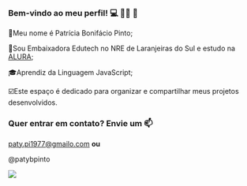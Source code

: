 ### Bem-vindo ao meu perfil! 💻 🙋‍♀️ 🤙

📌Meu nome é Patrícia Bonifácio Pinto;
 
📍Sou Embaixadora Edutech no NRE de Laranjeiras do Sul e estudo na [ALURA](https://www.alura.com.br);
 
🎓Aprendiz da Linguagem JavaScript;
 
 ☑️Este espaço é dedicado para organizar e compartilhar meus projetos desenvolvidos.


### Quer entrar em contato? Envie um 📫

paty.pi1977@gmailo.com **ou**

@patybpinto

![](https://media.tenor.com/-6m2vqRjKDEAAAAj/geek-girl.gif)



